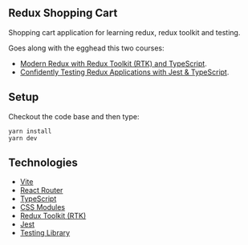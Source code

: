 ## Redux Shopping Cart

Shopping cart application for learning redux, redux toolkit and testing.

Goes along with the egghead this two courses:

- [Modern Redux with Redux Toolkit (RTK) and TypeScript](https://app.egghead.io/playlists/modern-redux-with-redux-toolkit-rtk-and-typescript-64f243c8).
- [Confidently Testing Redux Applications with Jest & TypeScript](https://egghead.io/courses/confidently-testing-redux-applications-with-jest-typescript-16e17d9b).

## Setup

Checkout the code base and then type:

```
yarn install
yarn dev
```

## Technologies

- [Vite](https://vitejs.dev/)
- [React Router](https://reactrouter.com/)
- [TypeScript](https://www.typescriptlang.org/)
- [CSS Modules](https://github.com/css-modules/css-modules)
- [Redux Toolkit (RTK)](https://redux-toolkit.js.org/)
- [Jest](https://jestjs.io/)
- [Testing Library](https://testing-library.com/)
